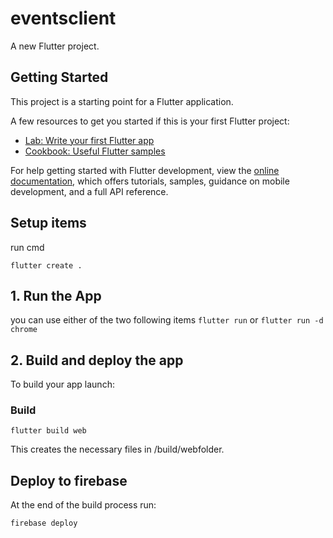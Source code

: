 # eventsclient

A new Flutter project.

## Getting Started

This project is a starting point for a Flutter application.

A few resources to get you started if this is your first Flutter project:

-   [Lab: Write your first Flutter app](https://docs.flutter.dev/get-started/codelab)
-   [Cookbook: Useful Flutter samples](https://docs.flutter.dev/cookbook)

For help getting started with Flutter development, view the
[online documentation](https://docs.flutter.dev/), which offers tutorials,
samples, guidance on mobile development, and a full API reference.

## Setup items

run cmd

```
flutter create .
```

## 1. Run the App
you can use either of the two following items
`flutter run` or `flutter run -d chrome`

## 2. Build and deploy the app

To build your app launch:

### Build 
```
flutter build web
```

This creates the necessary files in /build/webfolder.

## Deploy to firebase
At the end of the build process run:

```
firebase deploy
```
